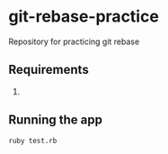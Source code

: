 # git-rebase-practice
Repository for practicing git rebase

## Requirements

1. 

## Running the app

```
ruby test.rb
```
